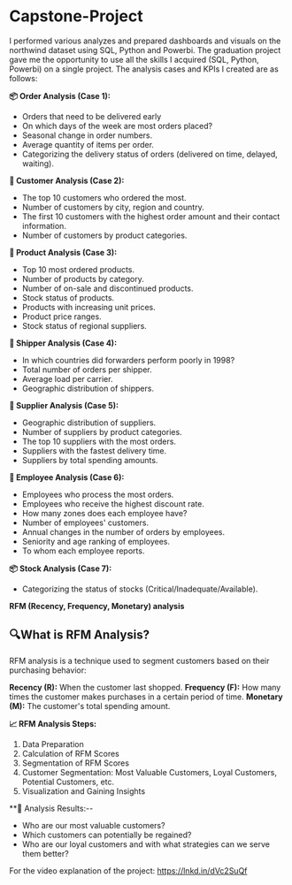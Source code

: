 # Capstone-Project

I performed various analyzes and prepared dashboards and visuals on the northwind dataset using SQL, Python and Powerbi. The graduation project gave me the opportunity to use all the skills I acquired (SQL, Python, Powerbi) on a single project. The analysis cases and KPIs I created are as follows:

**📦 Order Analysis (Case 1):**

- Orders that need to be delivered early
- On which days of the week are most orders placed?
- Seasonal change in order numbers.
- Average quantity of items per order.
- Categorizing the delivery status of orders (delivered on time, delayed, waiting).

**👥 Customer Analysis (Case 2):**

- The top 10 customers who ordered the most.
- Number of customers by city, region and country.
- The first 10 customers with the highest order amount and their contact information.
- Number of customers by product categories.

**🛒 Product Analysis (Case 3):**

- Top 10 most ordered products.
- Number of products by category.
- Number of on-sale and discontinued products.
- Stock status of products.
- Products with increasing unit prices.
- Product price ranges.
- Stock status of regional suppliers.

**🚚 Shipper Analysis (Case 4):**

- In which countries did forwarders perform poorly in 1998?
- Total number of orders per shipper.
- Average load per carrier.
- Geographic distribution of shippers.

**🏢 Supplier Analysis (Case 5):**

- Geographic distribution of suppliers.
- Number of suppliers by product categories.
- The top 10 suppliers with the most orders.
- Suppliers with the fastest delivery time.
- Suppliers by total spending amounts.

**💼 Employee Analysis (Case 6):**

- Employees who process the most orders.
- Employees who receive the highest discount rate.
- How many zones does each employee have?
- Number of employees' customers.
- Annual changes in the number of orders by employees.
- Seniority and age ranking of employees.
- To whom each employee reports.

**📦 Stock Analysis (Case 7):**
- Categorizing the status of stocks (Critical/Inadequate/Available).


**RFM (Recency, Frequency, Monetary) analysis**

## 🔍What is RFM Analysis?

RFM analysis is a technique used to segment customers based on their purchasing behavior:

**Recency (R):** When the customer last shopped.
**Frequency (F):** How many times the customer makes purchases in a certain period of time.
**Monetary (M):** The customer's total spending amount.

**📈 RFM Analysis Steps:**

1. Data Preparation
2. Calculation of RFM Scores
3. Segmentation of RFM Scores
4. Customer Segmentation: Most Valuable Customers, Loyal Customers, Potential Customers, etc.
5. Visualization and Gaining Insights

**🔧 Analysis Results:--
- Who are our most valuable customers?
- Which customers can potentially be regained?
- Who are our loyal customers and with what strategies can we serve them better?

For the video explanation of the project: https://lnkd.in/dVc2SuQf
